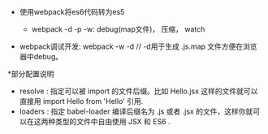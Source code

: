 
* 使用webpack将es6代码转为es5
  * webpack -d -p -w: debug(map文件)， 压缩， watch 

* webpack调试开发: webpack -w -d  // -d用于生成 .js.map 文件方便在浏览器中debug。

*部分配置说明
  * resolve : 指定可以被 import 的文件后缀。比如 Hello.jsx 这样的文件就可以直接用 import Hello from 'Hello' 引用.
  * loaders : 指定 babel-loader 编译后缀名为 .js 或者 .jsx 的文件，这样你就可以在这两种类型的文件中自由使用 JSX 和 ES6 .
